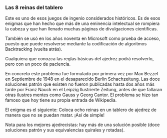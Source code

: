 <h3>Las 8 reinas del tablero</h3>

<p>Este es uno de esos juegos de ingenio considerados históricos. Es de esos
enigmas que han hecho que más de una eminencia intelectual se rompiera la cabeza y
que han llenado muchas páginas de divulgaciones científicas.</p>
<p>También se usó en los años noventa en Microsoft como prueba de acceso, puesto
que puede resolverse mediante la codificación de algoritmos Backtracking (vuelta
atrás).</p>
<p>Cualquiera que conozca las reglas básicas del ajedrez podrá resolverlo, pero con
un poco de paciencia.</p>
<p>En concreto este problema fue formulado por primera vez por Max Bezzel en
Septiembre de 1948 en el desaparecido Berlin Schachzeitung. Las doce soluciones
patrón que existen no fueron publicadas hasta dos años más tarde por Franz Nauck en
el Leipzig Ilustrierte Zeitung, antes de que fallaran otras ilustres mentes como Gauss
y Georg Cantor. El problema se hizo tan famoso que hoy tiene su propia entrada de
Wikipedia.</p>
<p>El enigma es el siguiente:
Coloca ocho reinas en un tablero de ajedrez de manera que no se puedan matar.
¡Así de simple!</p>
<p>Nota para los mejores ajedrecistas: hay más de una solución posible (doce
soluciones patrón y sus equivalencias quirales y rotadas).</p><br>
